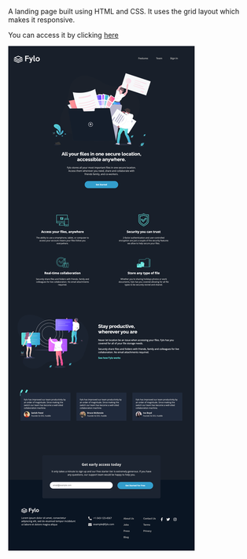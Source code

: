A landing page built using HTML and CSS. It uses the grid layout which makes it responsive.

You can access it by clicking <a href="https://suheybhersi.github.io/Fylo/">here</a>

<img src="images/fylo.png">

